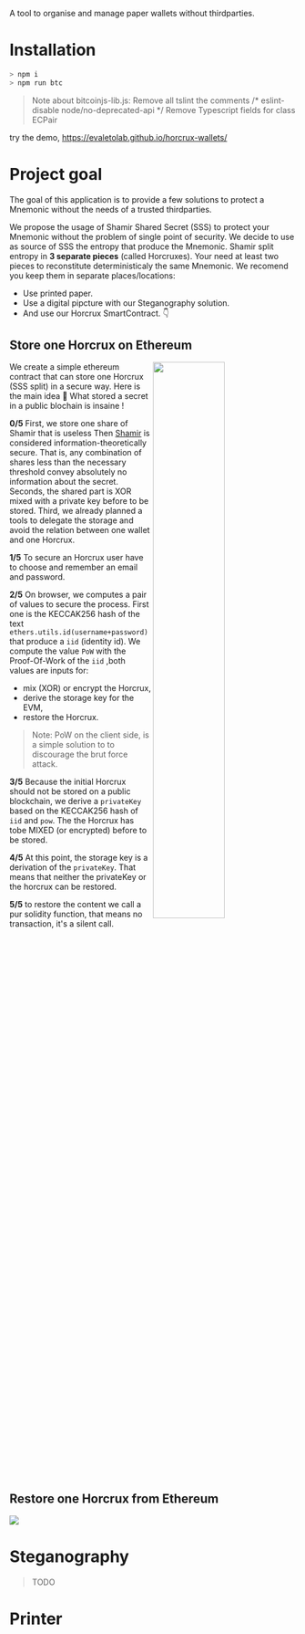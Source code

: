 A tool to organise and manage paper wallets without thirdparties.
# Installation

``` bash
> npm i
> npm run btc
```
> Note about bitcoinjs-lib.js:
> Remove all tslint the comments /* eslint-disable node/no-deprecated-api */
> Remove Typescript fields for class ECPair


try the demo, https://evaletolab.github.io/horcrux-wallets/

# Project goal

The goal of this application is to provide a few solutions to protect a Mnemonic without the needs of a trusted thirdparties.

We propose the usage of Shamir Shared Secret (SSS) to protect your Mnemonic without the problem of single point of security. We decide to use as source of SSS the entropy that produce the Mnemonic. Shamir split entropy in **3 separate pieces** (called Horcruxes). Your need at least two pieces to reconstitute deterministicaly the same Mnemonic. We recomend you keep them in separate places/locations:

* Use printed paper.
* Use a digital pipcture with our Steganography solution.
* And use our Horcrux SmartContract. 👇


## Store one Horcrux on Ethereum

<a href="https://mermaid.ink/img/pako:eNqdV1lv4zYQ_iuCFgskhePqPvywQHNhFw2aojHaBdb7QEkjmzUleSkqsRvkv5fUEUvUYbc0IIsz35wcDqlXNcwiUBdqzhCDW4zWFCVXz8YqVfj49tN35erqk1LkQFOUwM87lOcvGY2ULn-T0ZAW-4pYT0rG18c_KmJfg2B_-XK7UJ4-_3JxWaH4vKT__vjXQrE1TUty5ZOyy174Uy-nXdyO4mfu9q9wqOhcbpB-nJdsYfFIuqyDkakC-bmKZR5S4OSL-Xx-qSyUnGUUrUHZcn2DBt7D5i8lIcF7aJJWvY9rL3DKDNtRnhEpYJVWQuXyDAq8KtKoBMqk15qELeEzfOMefz_yy2nJpfCjwBRasg2l4v4NIWsFnhQ5UwJQINmxw4jQkMEjrYSI8qmY1fOt-huKUsDv2Gb5VZ2pCdAE4YgX7asQWKlsAwms1AV_jSBGBWErddZi_YkoRgGBXGBea4tqgMLtmmZFGlWiLxvMoBYUfL6mCaKHm4xktEJ8uLu5u7m_b2FyCLM0klAxH1FbEwPKcBe0ycmFp81EVX-cKb4zN1zL1nxPM_2Pl30nrvmOASrJGxZX4Ah5b1T-3cFBDc67AnNuG76l665juR0Fje-D8t5pB-oAlrBn7Rzppm5q2pCjMpJve83QBzySgHQdXPhz0TTKofOsjs7aDhKcQtueWY6Ova5DXS6vxPR6u54ukCOgVxtBmVe9Zvumq91e99hGzUZ8dKwjSrOXDaBoMoI4S9k9SjA5VIjVikdFISjCDTCFN1U-nynPQCOUopkidguRxJ_wP_UO053dvp0-FAC5lrbSB_DErwVL-SkzkaaSXYY6loiQ8J4DdCKTDaKtppewuj884HQ7veiYERhfdYjW8HBe5CjkTa_tVLl1bX_uGI7ueIZhmTOFT13XsU3H1A1P7Cd37mu672iuZ5md_VSpG89kyZe2RkC4lzLmoVv3a8oPy1bd4nWKyHgCKv5ycmtUpZHtubeTTfQdN9jk_nemSrUnMkGybHcCkmYMep71C6uEdQPlBWqjSMKcXhpxk8BZ2rfpOM4wUjJriV-nB_0oIA3htyIJOhrlE483q74-3lfRha4Z4qziD8O2Z4o2t_xOURL2NCR7woBxTJTVOQwYyrf9-G3TioNQhnWD95CvRZGEETl_wOsNm3CtwZ0BuUV0O7GEDeyxYDmO4AzkDcHhVlxQuueeqTumvOCwPC81LXA3QUEcunHcQq4pbp8eRORJagZRlg6omkTKHkq4kGLWjyKOPT5kWLcaobO4WYQOUiPrIsomMLEEwA9QKqXItg0-ZJDc63qokPBPG4Eau-LEmJDlYQfaWCNsAPrYEdcAjGN_NDXr9C2ykTOPcrpxlBu9_DVyVkvOdc63Zx_lrv6DOad1wzzfmNty0vNGrQkx_qHxxj8kil3EPzDuIsyPQ3URI5LDTEUFy54OaaguGC2gAdVfxjXq7V_u7G5j)](https://mermaid-js.github.io/mermaid-live-editor/edit/#pako:eNqdV1lv4zYQ_iuCFgskhePqPvywQHNhFw2aojHaBdb7QEkjmzUleSkqsRvkv5fUEUvUYbc0IIsz35wcDqlXNcwiUBdqzhCDW4zWFCVXz8YqVfj49tN35erqk1LkQFOUwM87lOcvGY2ULn-T0ZAW-4pYT0rG18c_KmJfg2B_-XK7UJ4-_3JxWaH4vKT__vjXQrE1TUty5ZOyy174Uy-nXdyO4mfu9q9wqOhcbpB-nJdsYfFIuqyDkakC-bmKZR5S4OSL-Xx-qSyUnGUUrUHZcn2DBt7D5i8lIcF7aJJWvY9rL3DKDNtRnhEpYJVWQuXyDAq8KtKoBMqk15qELeEzfOMefz_yy2nJpfCjwBRasg2l4v4NIWsFnhQ5UwJQINmxw4jQkMEjrYSI8qmY1fOt-huKUsDv2Gb5VZ2pCdAE4YgX7asQWKlsAwms1AV_jSBGBWErddZi_YkoRgGBXGBea4tqgMLtmmZFGlWiLxvMoBYUfL6mCaKHm4xktEJ8uLu5u7m_b2FyCLM0klAxH1FbEwPKcBe0ycmFp81EVX-cKb4zN1zL1nxPM_2Pl30nrvmOASrJGxZX4Ah5b1T-3cFBDc67AnNuG76l665juR0Fje-D8t5pB-oAlrBn7Rzppm5q2pCjMpJve83QBzySgHQdXPhz0TTKofOsjs7aDhKcQtueWY6Ova5DXS6vxPR6u54ukCOgVxtBmVe9Zvumq91e99hGzUZ8dKwjSrOXDaBoMoI4S9k9SjA5VIjVikdFISjCDTCFN1U-nynPQCOUopkidguRxJ_wP_UO053dvp0-FAC5lrbSB_DErwVL-SkzkaaSXYY6loiQ8J4DdCKTDaKtppewuj884HQ7veiYERhfdYjW8HBe5CjkTa_tVLl1bX_uGI7ueIZhmTOFT13XsU3H1A1P7Cd37mu672iuZ5md_VSpG89kyZe2RkC4lzLmoVv3a8oPy1bd4nWKyHgCKv5ycmtUpZHtubeTTfQdN9jk_nemSrUnMkGybHcCkmYMep71C6uEdQPlBWqjSMKcXhpxk8BZ2rfpOM4wUjJriV-nB_0oIA3htyIJOhrlE483q74-3lfRha4Z4qziD8O2Z4o2t_xOURL2NCR7woBxTJTVOQwYyrf9-G3TioNQhnWD95CvRZGEETl_wOsNm3CtwZ0BuUV0O7GEDeyxYDmO4AzkDcHhVlxQuueeqTumvOCwPC81LXA3QUEcunHcQq4pbp8eRORJagZRlg6omkTKHkq4kGLWjyKOPT5kWLcaobO4WYQOUiPrIsomMLEEwA9QKqXItg0-ZJDc63qokPBPG4Eau-LEmJDlYQfaWCNsAPrYEdcAjGN_NDXr9C2ykTOPcrpxlBu9_DVyVkvOdc63Zx_lrv6DOad1wzzfmNty0vNGrQkx_qHxxj8kil3EPzDuIsyPQ3URI5LDTEUFy54OaaguGC2gAdVfxjXq7V_u7G5j"><img align="right" width="50%" src="https://mermaid.ink/img/pako:eNqdV1lv4zYQ_iuCFgskhePqPvywQHNhFw2aojHaBdb7QEkjmzUleSkqsRvkv5fUEUvUYbc0IIsz35wcDqlXNcwiUBdqzhCDW4zWFCVXz8YqVfj49tN35erqk1LkQFOUwM87lOcvGY2ULn-T0ZAW-4pYT0rG18c_KmJfg2B_-XK7UJ4-_3JxWaH4vKT__vjXQrE1TUty5ZOyy174Uy-nXdyO4mfu9q9wqOhcbpB-nJdsYfFIuqyDkakC-bmKZR5S4OSL-Xx-qSyUnGUUrUHZcn2DBt7D5i8lIcF7aJJWvY9rL3DKDNtRnhEpYJVWQuXyDAq8KtKoBMqk15qELeEzfOMefz_yy2nJpfCjwBRasg2l4v4NIWsFnhQ5UwJQINmxw4jQkMEjrYSI8qmY1fOt-huKUsDv2Gb5VZ2pCdAE4YgX7asQWKlsAwms1AV_jSBGBWErddZi_YkoRgGBXGBea4tqgMLtmmZFGlWiLxvMoBYUfL6mCaKHm4xktEJ8uLu5u7m_b2FyCLM0klAxH1FbEwPKcBe0ycmFp81EVX-cKb4zN1zL1nxPM_2Pl30nrvmOASrJGxZX4Ah5b1T-3cFBDc67AnNuG76l665juR0Fje-D8t5pB-oAlrBn7Rzppm5q2pCjMpJve83QBzySgHQdXPhz0TTKofOsjs7aDhKcQtueWY6Ova5DXS6vxPR6u54ukCOgVxtBmVe9Zvumq91e99hGzUZ8dKwjSrOXDaBoMoI4S9k9SjA5VIjVikdFISjCDTCFN1U-nynPQCOUopkidguRxJ_wP_UO053dvp0-FAC5lrbSB_DErwVL-SkzkaaSXYY6loiQ8J4DdCKTDaKtppewuj884HQ7veiYERhfdYjW8HBe5CjkTa_tVLl1bX_uGI7ueIZhmTOFT13XsU3H1A1P7Cd37mu672iuZ5md_VSpG89kyZe2RkC4lzLmoVv3a8oPy1bd4nWKyHgCKv5ycmtUpZHtubeTTfQdN9jk_nemSrUnMkGybHcCkmYMep71C6uEdQPlBWqjSMKcXhpxk8BZ2rfpOM4wUjJriV-nB_0oIA3htyIJOhrlE483q74-3lfRha4Z4qziD8O2Z4o2t_xOURL2NCR7woBxTJTVOQwYyrf9-G3TioNQhnWD95CvRZGEETl_wOsNm3CtwZ0BuUV0O7GEDeyxYDmO4AzkDcHhVlxQuueeqTumvOCwPC81LXA3QUEcunHcQq4pbp8eRORJagZRlg6omkTKHkq4kGLWjyKOPT5kWLcaobO4WYQOUiPrIsomMLEEwA9QKqXItg0-ZJDc63qokPBPG4Eau-LEmJDlYQfaWCNsAPrYEdcAjGN_NDXr9C2ykTOPcrpxlBu9_DVyVkvOdc63Zx_lrv6DOad1wzzfmNty0vNGrQkx_qHxxj8kil3EPzDuIsyPQ3URI5LDTEUFy54OaaguGC2gAdVfxjXq7V_u7G5j" /></a>

We create a simple ethereum contract that can store one Horcrux (SSS split)  in a secure way. Here is the main idea 🧵
What stored a secret in a public blochain is insaine !

**0/5** First, we store one share of Shamir that is useless Then [Shamir](https://github.com/WebOfTrustInfo/rwot8-barcelona/blob/master/draft-documents/shamir-secret-sharing-best-practices.md) is considered information-theoretically secure. That is, any combination of shares less than the necessary threshold convey absolutely no information about the secret. Seconds, the shared part is XOR mixed with a private key before to be stored. Third, we already planned a tools to delegate the storage and avoid the relation between one wallet and one Horcrux.


**1/5** To secure an Horcrux user have to choose and remember an email and password. 


**2/5** On browser, we computes a pair of values to secure the process. First one is the KECCAK256 hash of the text `ethers.utils.id(username+password)` that produce a `iid` (identity id). We compute the value `PoW` with the Proof-Of-Work of the `iid` ,both values are inputs for:

* mix (XOR) or encrypt the Horcrux,
* derive the storage key for the EVM,
* restore the Horcrux.

> Note: PoW on the client side, is a simple solution to to discourage the brut force attack.

**3/5** Because the initial Horcrux should not be stored on a public blockchain, we derive a `privateKey` based on the KECCAK256 hash of `iid` and `pow`. The the Horcrux has tobe MIXED (or encrypted) before to be stored. 


**4/5** At this point, the storage key is a derivation of the `privateKey`. That means that neither the privateKey or the horcrux can be restored.

**5/5** to restore the content we call a pur solidity function, that means no transaction, it's a silent call.

  
<br clear="right" />  
  

## Restore one Horcrux from Ethereum

[![](https://mermaid.ink/img/pako:eNqdl-tv2zYQwP8VQUUBp1A8vR_-UGB5oUWDZliCbUDdD5RE2YQp0aOkxF6Q_31HPWKJsmRvNGCIvN8dj8fjUXpVIxZjdaHmBSrwDUErjtLLZ3OZKdB-fPqpXF5-Vsoc8wyl-JctyvMXxmOllg_HBf31681Cefzy6-yipqBfjf_28OdCcXRdT3Pls7JlL_BvVN0-94XxiJe7OccxxulsPp83hsDAOFAj1TKOAcqrIrVaQbRPV98ru-BzZzBjWYTb8Q4tes3oLF-ji56kGqnEecE4WuEfMPBTWSgco1h5RrTEjam31uVjzgoDKdnhuEaqx2rwr4ffD75vOXmG5X7D-1ZWj2cMYkBxUigs6UKLbofk0GNxGYHlcF_5DhugQYwvGvNiLmF3XTso_FU1NcU8RSSGlHkV2FIt1jjFS3UBjzFOUEmLpap1RH8gTlBIcS6Y19r0Ug1RtFlxVmZxrfqyJgVuFIUcPE0R318zynhNfLi9vr2-u-swOY5YFktUAi3uWiowL0gfWud05uuayL6PmhK4c9OzHT3wdSv4eDF04goyG3NJ37TBgCv0_VH9dwePWnDfDVhzxwxsw_Bc2-sZaH0_qu-fdqBZwBPeFd0YGZZh6foxR2USjqduGkc8kkC-CmfBXBzuqhkQ1dFe10FKMtydz6pab76-Q30pZGJ2tVlNJ8gBGORGWMXVaMSB5ek3VwOx2YgRtN7siHP2soaDPbmChGXFHUoJ3dfEcgmr4jgsozUuFCh-0NeUZ8xjlCFNEaeFSuqP5J_mhBnudtcNHwoxvZKO0gfsi18Hy6DGT4SpEldLHQtERMscdn4iki3RNTMIWFMf7km2md50UlA8vus4XuH781aOIijDXaeqo-sEc9d0Ddc3TdvSFOh6nutYrmWYvjhP3jzQjcDVPd-2euepNjceyUouHY2Qgpcyc9_P-xXH-27eklWG6HgAavnT5NGoU4PtwNvJIvrOHS1y_ztSldkTkaCMbU8g4iobeDZMrArrLxQS1EGxxJzeGnE_EpYN53Rd9zgpTWuLX68G_V1ieJP4XqZhz6J840GxGtqDuopmhm6Kuwr-TMfRFH1uB72kpMXjMd0TE5iHQNm9y6BA-Wa4fseykzCSsf7ifRTocSwxIub3ZLUuJlxruTOQG8Q3E1vYYg9lkZMYn0FeUxJtxAtK_96zDNeSNxw_nReaDtwPUJhEXpJ0yBUn3duDijhJxSBm2RFTk6TsocRFnBTDVSSJD03G-tmIe5vLYrSXClmfqIrAxBZguEC5FCLHMaHJkFzrBlRE4RNEUGOvOAmh9Gm_xfpYIWwBY-yKawHzUB8t3T79FtnqWQc9wzzojb78tXp2R89zz5_POehd_ofp3M4b5vmTeR0nfX90NqEGXz5v8CFRbmP4FLmNCVyH6iJBNMeaisqCPe6zSF0UvMQt1HyXNtTbv2rYQtI)](https://mermaid-js.github.io/mermaid-live-editor/edit/#pako:eNqdl-tv2zYQwP8VQUUBp1A8vR_-UGB5oUWDZliCbUDdD5RE2YQp0aOkxF6Q_31HPWKJsmRvNGCIvN8dj8fjUXpVIxZjdaHmBSrwDUErjtLLZ3OZKdB-fPqpXF5-Vsoc8wyl-JctyvMXxmOllg_HBf31681Cefzy6-yipqBfjf_28OdCcXRdT3Pls7JlL_BvVN0-94XxiJe7OccxxulsPp83hsDAOFAj1TKOAcqrIrVaQbRPV98ru-BzZzBjWYTb8Q4tes3oLF-ji56kGqnEecE4WuEfMPBTWSgco1h5RrTEjam31uVjzgoDKdnhuEaqx2rwr4ffD75vOXmG5X7D-1ZWj2cMYkBxUigs6UKLbofk0GNxGYHlcF_5DhugQYwvGvNiLmF3XTso_FU1NcU8RSSGlHkV2FIt1jjFS3UBjzFOUEmLpap1RH8gTlBIcS6Y19r0Ug1RtFlxVmZxrfqyJgVuFIUcPE0R318zynhNfLi9vr2-u-swOY5YFktUAi3uWiowL0gfWud05uuayL6PmhK4c9OzHT3wdSv4eDF04goyG3NJ37TBgCv0_VH9dwePWnDfDVhzxwxsw_Bc2-sZaH0_qu-fdqBZwBPeFd0YGZZh6foxR2USjqduGkc8kkC-CmfBXBzuqhkQ1dFe10FKMtydz6pab76-Q30pZGJ2tVlNJ8gBGORGWMXVaMSB5ek3VwOx2YgRtN7siHP2soaDPbmChGXFHUoJ3dfEcgmr4jgsozUuFCh-0NeUZ8xjlCFNEaeFSuqP5J_mhBnudtcNHwoxvZKO0gfsi18Hy6DGT4SpEldLHQtERMscdn4iki3RNTMIWFMf7km2md50UlA8vus4XuH781aOIijDXaeqo-sEc9d0Ddc3TdvSFOh6nutYrmWYvjhP3jzQjcDVPd-2euepNjceyUouHY2Qgpcyc9_P-xXH-27eklWG6HgAavnT5NGoU4PtwNvJIvrOHS1y_ztSldkTkaCMbU8g4iobeDZMrArrLxQS1EGxxJzeGnE_EpYN53Rd9zgpTWuLX68G_V1ieJP4XqZhz6J840GxGtqDuopmhm6Kuwr-TMfRFH1uB72kpMXjMd0TE5iHQNm9y6BA-Wa4fseykzCSsf7ifRTocSwxIub3ZLUuJlxruTOQG8Q3E1vYYg9lkZMYn0FeUxJtxAtK_96zDNeSNxw_nReaDtwPUJhEXpJ0yBUn3duDijhJxSBm2RFTk6TsocRFnBTDVSSJD03G-tmIe5vLYrSXClmfqIrAxBZguEC5FCLHMaHJkFzrBlRE4RNEUGOvOAmh9Gm_xfpYIWwBY-yKawHzUB8t3T79FtnqWQc9wzzojb78tXp2R89zz5_POehd_ofp3M4b5vmTeR0nfX90NqEGXz5v8CFRbmP4FLmNCVyH6iJBNMeaisqCPe6zSF0UvMQt1HyXNtTbv2rYQtI)

# Steganography

> TODO

# Printer
